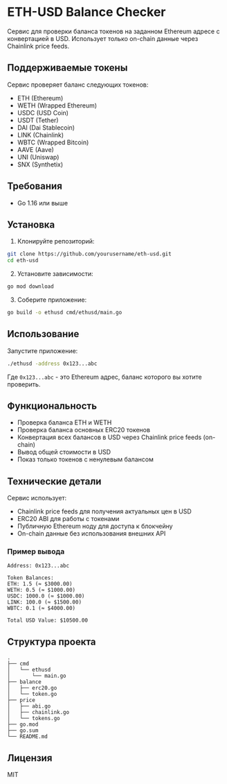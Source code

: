 # ETH-USD Balance Checker

Сервис для проверки баланса токенов на заданном Ethereum адресе с конвертацией в USD. Использует только on-chain данные через Chainlink price feeds.

## Поддерживаемые токены

Сервис проверяет баланс следующих токенов:
- ETH (Ethereum)
- WETH (Wrapped Ethereum)
- USDC (USD Coin)
- USDT (Tether)
- DAI (Dai Stablecoin)
- LINK (Chainlink)
- WBTC (Wrapped Bitcoin)
- AAVE (Aave)
- UNI (Uniswap)
- SNX (Synthetix)

## Требования

- Go 1.16 или выше

## Установка

1. Клонируйте репозиторий:
```bash
git clone https://github.com/yourusername/eth-usd.git
cd eth-usd
```

2. Установите зависимости:
```bash
go mod download
```

3. Соберите приложение:
```bash
go build -o ethusd cmd/ethusd/main.go
```

## Использование

Запустите приложение:
```bash
./ethusd -address 0x123...abc
```

Где `0x123...abc` - это Ethereum адрес, баланс которого вы хотите проверить.

## Функциональность

- Проверка баланса ETH и WETH
- Проверка баланса основных ERC20 токенов
- Конвертация всех балансов в USD через Chainlink price feeds (on-chain)
- Вывод общей стоимости в USD
- Показ только токенов с ненулевым балансом

## Технические детали

Сервис использует:
- Chainlink price feeds для получения актуальных цен в USD
- ERC20 ABI для работы с токенами
- Публичную Ethereum ноду для доступа к блокчейну
- On-chain данные без использования внешних API

### Пример вывода
```
Address: 0x123...abc

Token Balances:
ETH: 1.5 (≈ $3000.00)
WETH: 0.5 (≈ $1000.00)
USDC: 1000.0 (≈ $1000.00)
LINK: 100.0 (≈ $1500.00)
WBTC: 0.1 (≈ $4000.00)

Total USD Value: $10500.00
```

## Структура проекта

```
.
├── cmd
│   └── ethusd
│       └── main.go
├── balance
│   ├── erc20.go
│   └── token.go
├── price
│   ├── abi.go
│   ├── chainlink.go
│   └── tokens.go
├── go.mod
├── go.sum
└── README.md
```

## Лицензия

MIT 